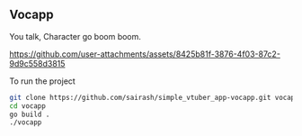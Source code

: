 ## Vocapp

You talk, Character go boom boom.



https://github.com/user-attachments/assets/8425b81f-3876-4f03-87c2-9d9c558d3815




To run the project

``` sh
git clone https://github.com/sairash/simple_vtuber_app-vocapp.git vocapp
cd vocapp
go build .
./vocapp

```


